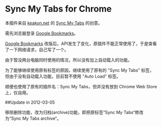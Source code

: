 # Sync My Tabs for Chrome

本插件来自 [keakon.net] 的 [Sync My Tabs] 的创意。

需先浏览器登录 [Google Bookmarks]。

[Google Bookmarks] 改版后，API发生了变化，原插件不能正常使用了，于是查看了一下网络请求，自己写了一个。

由于暂没两台电脑同时使用的情况，所以没有加上自动载入的功能。

为了能够继续使用原有标签的原因，继续使用了原有的 "Sync My Tabs" 标签，但由于没有自动载入功能，目前暂不使用 "Auto Load" 标签。

顺便也使用了原有的插件名：Sync My Tabs，但并没有放到 Chrome Web Store 上，仅自用。


  [keakon.net]: http://keakon.net
  [Sync My Tabs]: https://chrome.google.com/webstore/detail/eoallbnddbimmpfiodogdpndionkkjgb
  [Google Bookmarks]: https://www.google.com/bookmarks


##Update in 2012-03-05

移除删除功能，改为归档(archive)功能，即把原标签“Sync My Tabs“修改为“Sync My Tabs archive“。  
